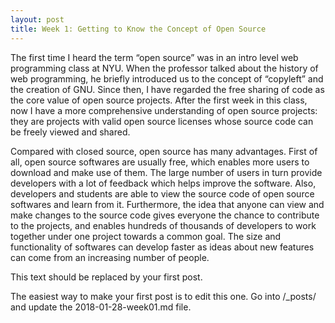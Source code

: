 ```yaml
---
layout: post
title: Week 1: Getting to Know the Concept of Open Source
---
```


The first time I heard the term “open source” was in an intro level web programming class at NYU. When the professor talked about the history of web programming, he briefly introduced us to the concept of “copyleft” and the creation of GNU. Since then, I have regarded the free sharing of code as the core value of open source projects. After the first week in this class, now I have a more comprehensive understanding of open source projects: they are projects with valid open source licenses whose source code can be freely viewed and shared. 

Compared with closed source, open source has many advantages. First of all, open source softwares are usually free, which enables more users to download and make use of them. The large number of users in turn provide developers with a lot of feedback which helps improve the software. Also, developers and students are able to view the source code of open source softwares and learn from it. Furthermore, the idea that anyone can view and make changes to the source code gives everyone the chance to contribute to the projects, and enables hundreds of thousands of developers to work together under one project towards a common goal. The size and functionality of softwares can develop faster as ideas about new features can come from an increasing number of people.

This text should be replaced by your first post. 

The easiest way to make your first post is to edit this one. 
Go into /_posts/ and update the 2018-01-28-week01.md file. 
